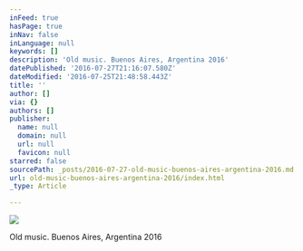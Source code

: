 ```yaml
---
inFeed: true
hasPage: true
inNav: false
inLanguage: null
keywords: []
description: 'Old music. Buenos Aires, Argentina 2016'
datePublished: '2016-07-27T21:16:07.580Z'
dateModified: '2016-07-25T21:48:58.443Z'
title: ''
author: []
via: {}
authors: []
publisher:
  name: null
  domain: null
  url: null
  favicon: null
starred: false
sourcePath: _posts/2016-07-27-old-music-buenos-aires-argentina-2016.md
url: old-music-buenos-aires-argentina-2016/index.html
_type: Article

---
```

![](https://the-grid-user-content.s3-us-west-2.amazonaws.com/ce6ba99c-778a-4570-a804-8c936da0f3e7.jpg)

Old music. Buenos Aires, Argentina 2016